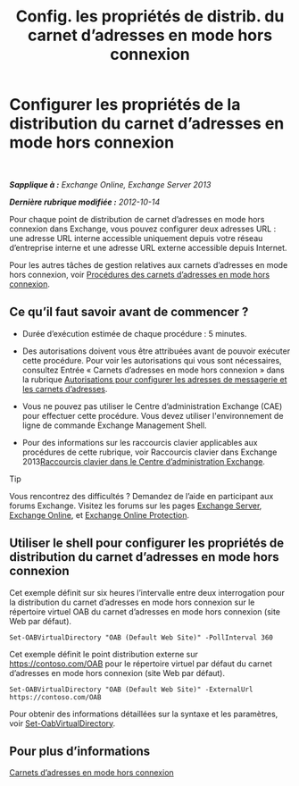 ﻿---
title: 'Config. les propriétés de distrib. du carnet d’adresses en mode hors connexion'
TOCTitle: Configurer les propriétés de la distribution du carnet d’adresses en mode hors connexion
ms:assetid: 8df985e9-75ba-47ea-9cc3-aa98a5d8acf4
ms:mtpsurl: https://technet.microsoft.com/fr-fr/library/Bb123710(v=EXCHG.150)
ms:contentKeyID: 50478659
ms.date: 04/24/2018
mtps_version: v=EXCHG.150
f1_keywords:
- Microsoft.Exchange.Management.SnapIn.Esm.Servers.ClientAccess.OabDistributionGeneralPage
ms.translationtype: HT
---

# Configurer les propriétés de la distribution du carnet d’adresses en mode hors connexion

 

_**Sapplique à :** Exchange Online, Exchange Server 2013_

_**Dernière rubrique modifiée :** 2012-10-14_

Pour chaque point de distribution de carnet d’adresses en mode hors connexion dans Exchange, vous pouvez configurer deux adresses URL : une adresse URL interne accessible uniquement depuis votre réseau d’entreprise interne et une adresse URL externe accessible depuis Internet.

Pour les autres tâches de gestion relatives aux carnets d’adresses en mode hors connexion, voir [Procédures des carnets d’adresses en mode hors connexion](offline-address-book-procedures-exchange-2013-help.md).

## Ce qu’il faut savoir avant de commencer ?

  - Durée d’exécution estimée de chaque procédure : 5 minutes.

  - Des autorisations doivent vous être attribuées avant de pouvoir exécuter cette procédure. Pour voir les autorisations qui vous sont nécessaires, consultez Entrée « Carnets d’adresses en mode hors connexion » dans la rubrique [Autorisations pour configurer les adresses de messagerie et les carnets d’adresses](email-address-and-address-book-permissions-exchange-2013-help.md).

  - Vous ne pouvez pas utiliser le Centre d’administration Exchange (CAE) pour effectuer cette procédure. Vous devez utiliser l'environnement de ligne de commande Exchange Management Shell.

  - Pour des informations sur les raccourcis clavier applicables aux procédures de cette rubrique, voir Raccourcis clavier dans Exchange 2013[Raccourcis clavier dans le Centre d’administration Exchange](keyboard-shortcuts-in-the-exchange-admin-center-exchange-online-protection-help.md).

> [!TIP]
> Vous rencontrez des difficultés ? Demandez de l’aide en participant aux forums Exchange. Visitez les forums sur les pages <a href="https://go.microsoft.com/fwlink/p/?linkid=60612">Exchange Server</a>, <a href="https://go.microsoft.com/fwlink/p/?linkid=267542">Exchange Online</a>, et <a href="https://go.microsoft.com/fwlink/p/?linkid=285351">Exchange Online Protection</a>.


## Utiliser le shell pour configurer les propriétés de distribution du carnet d’adresses en mode hors connexion

Cet exemple définit sur six heures l’intervalle entre deux interrogation pour la distribution du carnet d’adresses en mode hors connexion sur le répertoire virtuel OAB du carnet d’adresses en mode hors connexion (site Web par défaut).

    Set-OABVirtualDirectory "OAB (Default Web Site)" -PollInterval 360

Cet exemple définit le point distribution externe sur https://contoso.com/OAB pour le répertoire virtuel par défaut du carnet d’adresses en mode hors connexion (site Web par défaut).

    Set-OABVirtualDirectory "OAB (Default Web Site)" -ExternalUrl https://contoso.com/OAB

Pour obtenir des informations détaillées sur la syntaxe et les paramètres, voir [Set-OabVirtualDirectory](https://technet.microsoft.com/fr-fr/library/bb124707\(v=exchg.150\)).

## Pour plus d’informations

[Carnets d’adresses en mode hors connexion](offline-address-books-exchange-2013-help.md)

